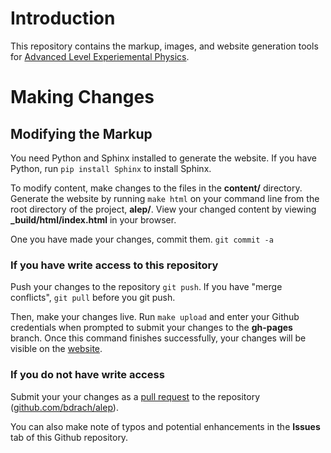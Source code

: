 # Introduction

This repository contains the markup, images, and website generation tools for [Advanced Level Experiemental Physics](http://alevelexperimentalphysics.info/index.html).

# Making Changes
## Modifying the Markup

You need Python and Sphinx installed to generate the website.  If you have Python, run `pip install Sphinx` to install Sphinx. 

To modify content, make changes to the files in the **content/** directory.  Generate the website by running `make html` on your command line from the root directory of the project, **alep/**.  View your changed content by viewing **_build/html/index.html** in your browser.

One you have made your changes, commit them.  `git commit -a`

### If you have write access to this repository

Push your changes to the repository `git push`.  If you have "merge conflicts", `git pull` before you git push.

Then, make your changes live.  Run `make upload` and enter your Github credentials when prompted to submit your changes to the **gh-pages** branch. Once this command finishes successfully, your changes will be visible on the [website](http://alevelexperimentalphysics.info/index.html).

### If you do not have write access

Submit your your changes as a [pull request](https://help.github.com/articles/about-pull-requests/) to the repository ([github.com/bdrach/alep](https://github.com/bdrach/alep)).

You can also make note of typos and potential enhancements in the **Issues** tab of this Github repository.



